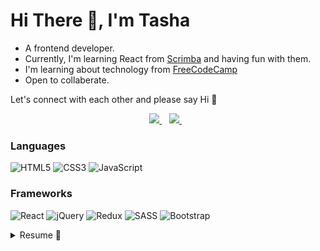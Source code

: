 # Hi There 👋, I'm Tasha

- A frontend developer. 
- Currently, I'm learning React from [Scrimba](https://scrimba.com/) and having fun with them. 
- I'm learning about technology from [FreeCodeCamp](https://www.freecodecamp.org/) 
- Open to collaberate.

Let's connect with each other and please say Hi 👋 
  
<p align="center">
   <a href="https://www.linkedin.com/in/tashasyarifah/">
    <img src="https://img.shields.io/badge/linkedin-%230077B5.svg?&style=for-the-badge&logo=linkedin&logoColor=white" />
  </a>&nbsp;&nbsp;
  <a href="https://www.twitter.com/tashasyarifah_/">
    <img src="https://img.shields.io/badge/Twitter-1DA1F2?style=for-the-badge&logo=twitter&logoColor=white" />
  </a>&nbsp;&nbsp;
</p>

### Languages
![HTML5](https://img.shields.io/badge/HTML5-E34F26?style=for-the-badge&logo=html5&logoColor=white)
![CSS3](https://img.shields.io/badge/CSS3-1572B6?style=for-the-badge&logo=css3&logoColor=white)
![JavaScript](https://img.shields.io/badge/JavaScript-323330?style=for-the-badge&logo=javascript&logoColor=F7DF1E)

### Frameworks
![React](https://img.shields.io/badge/React-20232A?style=for-the-badge&logo=react&logoColor=61DAFB)
![jQuery](https://img.shields.io/badge/jQuery-0769AD?style=for-the-badge&logo=jquery&logoColor=white)
![Redux](https://img.shields.io/badge/Redux-593D88?style=for-the-badge&logo=redux&logoColor=white)
![SASS](https://img.shields.io/badge/Sass-CC6699?style=for-the-badge&logo=sass&logoColor=white)
![Bootstrap](https://img.shields.io/badge/Bootstrap-563D7C?style=for-the-badge&logo=bootstrap&logoColor=white)

<details>
  <summary>Resume 💎</summary>
  
   ### Travel Journal [Live Site](https://travel-journal-tashasyarifah.vercel.app/) | [Repo](https://github.com/tashasyarifah/travel-journal)
  - Created using React and CSS modules for style
  - Identified the export default issue by fixing eslint-plugin-import
  - Addressed a bug for images by adding a set max-width to global CSS
  - Managed to have high results within each category for auditing by using Lighthouse with an average score of 94
  - Responsive website
  
  ### Digital Business Card [Live Site](https://digital-business-card-tashasyarifah.vercel.app/) | [Repo](https://github.com/tashasyarifah/digital-business-card)
  - Designed using React and CSS modules for style
  - Learned on how components works on React
  - Got 2 stars on GitHub for this app
  - Managed to have a high result for auditing website by using Lighthouse with an average score of 93
  - Responsive website
  
  ### Sign Form [Live Site](https://signup-form-ruby.vercel.app/) | [Repo](https://github.com/tashasyarifah/signup-form)
  - Build with HTML5, CSS3, JavaScript
  - Used ARIA to be more accessible for all users whether using Screen Reader
  - Created a custom control to validate username and password
  - Helped the users by giving a guidance when filling the form
  - Accessible on mobile phone
  
  ### Insure Landing Page [Live Site](https://insure-landing-page-tash2020.vercel.app/) | [Repo](https://github.com/tashasyarifah/Insure-landing-page)
  - Build with HTML5, CSS3, JavaScript and SASS
  - Created a landing page that applying WCAG3
  - Accessible on mobile phone
  
</details>
<!--
**tashasyarifah/tashasyarifah** is a ✨ _special_ ✨ repository because its `README.md` (this file) appears on your GitHub profile.

Here are some ideas to get you started:
- 💬 Ask me about 
- ⚡ Fun fact: ...
- 🔭 I’m currently working on creating my website
- 🌱 I’m currently learning JavaScript and React
- 👯 I’m looking to collaborate on Frontend developer
- 🤔 I’m looking for help with JavaScript and React
- 😄 Pronouns: She/Her
- 📫 How to reach me: 
-->







